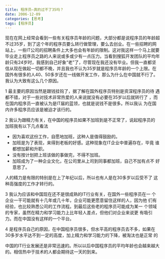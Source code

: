 ```yaml
---
title: 程序员—真的过不了35吗？
date: 2006-12-09
categories: [思考]
tags: [程序员]
---
```


现在在网上经常会看到一些有关程序员年龄的问题，大部分都是说程序员的年龄超不过35岁，到了这个年的程序员要么转行做管理，要么去创业。在一些招聘的网站上，一些IT公司的招聘条件上大多也会有年龄的限制。这对我这样一个马上就要毕业走上程序员之路的人来说或多或少有一点压力。当看到搜狐开发团队的平均年龄只有24岁时，我感到自己好象“老”了，尽管现在我还没有毕业。但我一直都坚信从现在做起一切都不晚，并且我也不认为35岁就是程序员年龄的一个上限。在国外有很多的人40、50多岁还在一线做开发工作，那么为什么在中国就不行了。我认为大致有这么几个原因。
<!--more-->

1 最主要的原因当然是跟钱挂钩了，据了解在国外程序员特别是资深程序员的待  遇都不错，对于一些对技术非常热爱的人来说就没有必要在35岁以后就转行了  ，而在国内程序员一直被认为是IT届的蓝领，也就是说钱不是很多。所以我认  为在国内许多程序员应该是被迫才该行的。

2 我认为跟精力有关，在中国的程序员如果不加班到是不正常了，说起程序员的  加班我有以下几点看法

* 因为喜欢这份工作，自愿地加班，这种人是值得鼓励的。
* 加班是为了表现，来得到老板的好感。这种现象在IT企业中普遍存在，毕竟  谁都想加薪和升职。
* 没有按计划把上班该做的事做完，不得不加班。
* 加班成为了一种企业文化，在公司里从上司到同事都加班，自己不加有点不  好意思了。

人的精力是有限的特别是在上了年纪以后，所以也有人是在30多岁以后受不了  这种高强度的工作才转行的。

3 我认为应该和中国现在还不是很成熟的IT行业有关，在国外一些程序员在一  个企业一干可能就有十几年或几十年，企业可能更愿意留住这样的人，因为他  们有经验，也比较熟悉公司的工作流程。到最后这些老的程序员可能成为某一  个领域的专家，虽然在精力和学习能力上比年轻人差点，但他们对企业来说更  有吸引力。而在中国没有这样的一个平台。

4 是程序员自己的原因，在中国程序员很多，但水平高的程序员去不多，如果在  30多岁水平达不到一定的高度，加上精力和学习能力的下降，被淘汰也是正常  的

中国的IT行业发展还是非常迅速的。所以以后中国程序员的平均年龄也会越来越大的。相信热中于技术的人都会期待这一天的到来。


